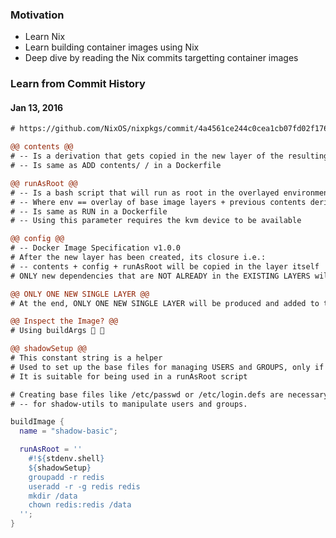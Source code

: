 ### Motivation
- Learn Nix
- Learn building container images using Nix
- Deep dive by reading the Nix commits targetting container images

### Learn from Commit History

#### Jan 13, 2016

```diff
# https://github.com/NixOS/nixpkgs/commit/4a4561ce244c0cea1cb07fd02f176b11f094f570
```

```diff
@@ contents @@
# -- Is a derivation that gets copied in the new layer of the resulting image
# -- Is same as ADD contents/ / in a Dockerfile
```

```diff
@@ runAsRoot @@
# -- Is a bash script that will run as root in the overlayed environment
# -- Where env == overlay of base image layers + previous contents derivation + new resulting layer
# -- Is same as RUN in a Dockerfile
# -- Using this parameter requires the kvm device to be available
```

```diff
@@ config @@
# -- Docker Image Specification v1.0.0
# After the new layer has been created, its closure i.e.:
# -- contents + config + runAsRoot will be copied in the layer itself
# ONLY new dependencies that are NOT ALREADY in the EXISTING LAYERS will be copied 💥
```

```diff
@@ ONLY ONE NEW SINGLE LAYER @@
# At the end, ONLY ONE NEW SINGLE LAYER will be produced and added to the resulting image
```

```diff
@@ Inspect the Image? @@
# Using buildArgs 🧐 🧐
```

```diff
@@ shadowSetup @@
# This constant string is a helper
# Used to set up the base files for managing USERS and GROUPS, only if such files don't exist already
# It is suitable for being used in a runAsRoot script

# Creating base files like /etc/passwd or /etc/login.defs are necessary 
# -- for shadow-utils to manipulate users and groups.
```

```nix
buildImage {
  name = "shadow-basic";

  runAsRoot = ''
    #!${stdenv.shell}
    ${shadowSetup}
    groupadd -r redis
    useradd -r -g redis redis
    mkdir /data
    chown redis:redis /data
  '';
}
```

